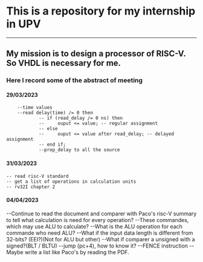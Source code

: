 # This is a repository for my internship in UPV
---
## My mission is to design a processor of RISC-V. So VHDL is necessary for me.


### Here I record some of the abstract of meeting
#### 29/03/2023 
		--time values
		--read delay(time) /= 0 then
				-- if (read_delay /= 0 ns) then
				--     ouput <= value; -- regular assignment
				-- else
				--     ouput <= value after read_delay; -- delayed assignment
				-- end if;
				--prop_delay to all the source

#### 31/03/2023
	-- read risc-V standard
	-- get a list of operations in calculation units
	-- rv32I chapter 2
#### 04/04/2023
--Continue to read the document and comparer with Paco's risc-V summary to tell what calculation is need for every operation? 
--These commandes, which may use ALU to calculate?
--What is the ALU operation for each commande who need ALU?
--What if the input data length is different from 32-bits? (EEI?)(Not for ALU but other)
--What if comparer a unsigned with a signed?(BLT / BLTU)
--jump (pc+4), how to know it? 
--FENCE instruction
--Maybe write a list like Paco's by reading the PDF.
